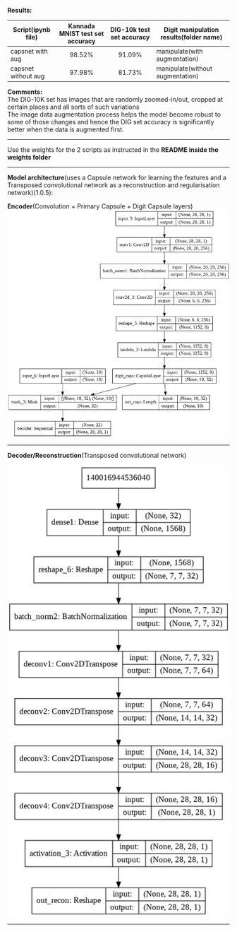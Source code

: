 <b>Results:</b><br>

|    Script(ipynb file)    | Kannada MNIST test set accuracy |  DIG-10k test set accuracy | Digit manipulation results(folder name) |
| --------------------------------------  | :----------------------: | :----------------------: | ------------------------------ |
|    capsnet with aug    |   98.52%  |     91.09%   |   manipulate(with augmentation)   |
|     capsnet without aug      |   97.98%       |      81.73%       |  manipulate(without augmentation) |


<b>Comments:</b><br>
The DIG-10K set has images that are randomly zoomed-in/out, cropped at certain places and all sorts of such variations<br>
The image data augmentation process helps the model become robust to some of those changes and hence the DIG set accuracy is significantly better when the data is augmented first.

-----------------------------------------------------------------------------------------------------------------------------------------------------------------------------------

Use the weights for the 2 scripts as instructed in the <b>README inside the weights folder</b><br>

---------------------------------------------------------------------------------------------------------------------------------------------------------------------------------

<b>Model architecture</b>(uses a Capsule network for learning the features and a Transposed convolutional network as a reconstruction and regularisation network)(1.0.5):

<b>Encoder</b>(Convolution + Primary Capsule + Digit Capsule layers)
![Encoder(1.0.5)](https://github.com/Utkarsh87/Capsule-Networks/blob/master/kannada%20mnist/images/model2.png)

---------------------------------------------------------------------------------------------------------------------------------------------------------------------------------

<b>Decoder/Reconstruction</b>(Transposed convolutional network)

![Decoder/Reconstruction(1.0.5)](https://github.com/Utkarsh87/Capsule-Networks/blob/master/kannada%20mnist/images/decoder.png)

---------------------------------------------------------------------------------------------------------------------------------------------------------------------------------
